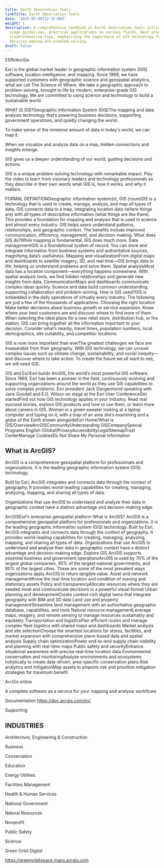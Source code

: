 ```yaml
---
title: Earth Observation Tools
linkTitle: Earth Observation Tools
date: '2025-05-06T22:32:00Z'
weight: 1
description: A comprehensive handbook on Earth observation tools outlines their purpose,
  usage guidelines, practical applications in various fields, best practices, and
  troubleshooting tips, emphasizing the importance of GIS technology for data-driven
  decision-making and problem-solving.
draft: false
---
```



<!-- Unsupported block type: table_of_contents -->

<!-- Unsupported block type: unsupported -->

ESRI/ArcGis

Esri is the global market leader in geographic information system (GIS) software, location intelligence, and mapping.
Since 1969, we have supported customers with geographic science and geospatial analytics, what we call The Science of Where.
We take a geographic approach to problem-solving, brought to life by modern, enterprise-grade GIS technology. We are committed to using science and technology to build a sustainable world.

WHAT IS GIS?Geographic Information System (GIS)The mapping and data analysis technology that’s powering business decisions, supporting government operations, and quietly changing the world.

To make sense of the immense amount of data in today's world, we can map it.

When we visualize and analyze data on a map, hidden connections and insights emerge.

GIS gives us a deeper understanding of our world, guiding decisions and actions.

GIS is a unique problem-solving technology with remarkable impact. Play the video to learn from visionary leaders and technology professionals as they describe in their own words what GIS is, how it works, and why it matters.

FORMAL DEFINITIONGeographic information system(s), GIS (noun)GIS is a technology that is used to create, manage, analyze, and map all types of data.
GIS connects data to a map, integrating location data (where things are) with all types of descriptive information (what things are like there). This provides a foundation for mapping and analysis that is used in science and almost every industry. GIS helps users understand patterns, relationships, and geographic context. The benefits include improved communication, efficiency, management, and decision-making.
What does GIS do?While mapping is fundamental, GIS does much more.
Data managementGIS is a foundational system of record. You can store and integrate information from business systems and authoritative sources, magnifying data’s usefulness.
Mapping and visualizationFrom digital maps and dashboards to satellite imagery, 3D, and real time—GIS brings data to life, helping us understand problems and solve them. 
Spatial analysisMost data has a location component—everything happens somewhere. With spatial analysis tools, we find hidden relationships and generate new insights from data.
CommunicationMaps and dashboards communicate complex ideas quickly. Science and data build common understanding, supporting collaboration and problem-solving. 
How is GIS used?GIS is embedded in the daily operations of virtually every industry. The following are just a few of the thousands of applications.
Choosing the right location
Make better decisions about business growth or service expansion. Know where your best customers are and discover where to find more of them. 
When selecting the ideal place for a new retail store, distribution hub, or fire station, GIS can bring together all the information important to your decision. Consider what’s nearby, travel times, population numbers, local demographics, site suitability, and competitor locations.



GIS is now more important than everThe greatest challenges we face are inseparable from their geography. With GIS technology, we can unravel complex issues such as climate change, sustainability, and social inequity—and discover where to take action.
To create the future we all want to see, we will need GIS.

GIS and EsriEsri builds ArcGIS, the world’s most powerful GIS software. Since 1969, Esri has been a pioneer in the field, continuously evolving and supporting organizations around the world as they use GIS capabilities to solve complex problems.
 Esri president Jack Dangermond speaking with Jane Goodall and E.O. Wilson on stage at the Esri User ConferenceGet startedFind out how GIS technology applies in your industry. Read real success stories, explore GIS products and how to use them, or learn more about careers in GIS.
Woman in a green sweater looking at a laptop computer and typing on it, with a map of an area she’s examining and a globe of the Earth shown alongsideEsri Home/What is GIS/OverviewArcGISCommunityUnderstanding GISCompanySpecial Programs
English (Global)PrivacyAccessibilityLegalSitemapTrust CenterManage CookiesDo Not Share My Personal Information

## What is ArcGIS?

ArcGIS is a comprehensive geospatial platform for professionals and organizations. It is the leading geographic information system (GIS) technology.

Built by Esri, ArcGIS integrates and connects data through the context of geography. It provides world-leading capabilities for creating, managing, analyzing, mapping, and sharing all types of data.

Organizations that use ArcGIS to understand and analyze their data in geographic context have a distinct advantage and decision-making edge.


ArcGISEsri’s enterprise geospatial platform
What is ArcGIS?
ArcGIS is a comprehensive geospatial platform for professionals and organizations. It is the leading geographic information system (GIS) technology.
Built by Esri, ArcGIS integrates and connects data through the context of geography. It provides world-leading capabilities for creating, managing, analyzing, mapping, and sharing all types of data. 
Organizations that use ArcGIS to understand and analyze their data in geographic context have a distinct advantage and decision-making edge.
 Explore GIS
ArcGIS supports essential business and government operationsArcGIS is used by 70% of the largest global companies, 95% of the largest national governments, and 80% of the largest cities. These are some of the most prevalent ways organizations apply ArcGIS to return tangible value.
Asset and network managementKnow the real-time location and condition of moving and stationary assets
Policy and transparencyAllocate resources where they are needed most and communicate decisions in a powerful visual format
Urban planning and developmentCreate context-rich digital twins that integrate geography with BIM and 3D data
Land use and property managementStreamline land management with an authoritative geographic database, capabilities, and tools
Natural resource managementLeverage maps, imagery, and remote sensing to manage resources sustainably and equitably
Transportation and logisticsPlan efficient routes and manage complex fleet logistics with shared maps and dashboards
Market analysis and site selectionChoose the smartest locations for stores, facilities, and market expansion with comprehensive place-based data and spatial analysis
Supply chain optimizationPower end-to-end supply chain visibility and planning with real-time maps
Public safety and securityEnhance situational awareness with precise real-time location data
Environmental conservation and monitoringAnalyze environments and ecosystems holistically to create data-driven, area-specific conservation plans
Risk analytics and mitigationMap assets to pinpoint risk and prioritize mitigation strategies for maximum benefit

ArcGis online 

A complete software as a service for your mapping and analysis workflows

Documentation https://doc.arcgis.com/en/



Supporting 

## INDUSTRIES

Architecture, Engineering & Construction

Business

Conservation

Education

Energy Utilities

Facilities Management

Health & Human Services

National Government

Natural Resources

Nonprofit

Public Safety

Science



Green Orbit Digital 

https://greenorbitspace.maps.arcgis.com